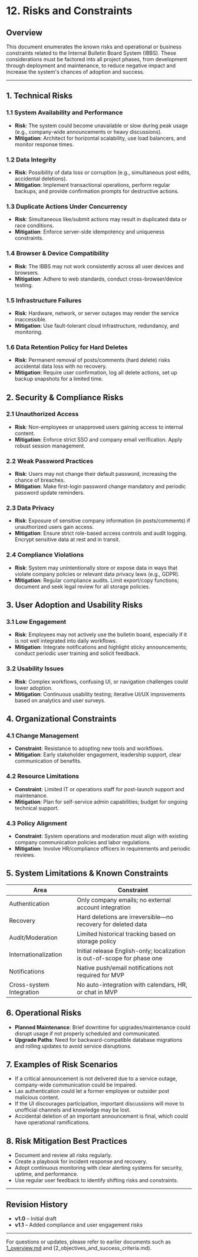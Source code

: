 # 12. Risks and Constraints

## Overview
This document enumerates the known risks and operational or business constraints related to the Internal Bulletin Board System (IBBS). These considerations must be factored into all project phases, from development through deployment and maintenance, to reduce negative impact and increase the system's chances of adoption and success.

---

## 1. Technical Risks

### 1.1 System Availability and Performance
- **Risk**: The system could become unavailable or slow during peak usage (e.g., company-wide announcements or heavy discussions).
- **Mitigation**: Architect for horizontal scalability, use load balancers, and monitor response times.

### 1.2 Data Integrity
- **Risk**: Possibility of data loss or corruption (e.g., simultaneous post edits, accidental deletions).
- **Mitigation**: Implement transactional operations, perform regular backups, and provide confirmation prompts for destructive actions.

### 1.3 Duplicate Actions Under Concurrency
- **Risk**: Simultaneous like/submit actions may result in duplicated data or race conditions.
- **Mitigation**: Enforce server-side idempotency and uniqueness constraints.

### 1.4 Browser & Device Compatibility
- **Risk**: The IBBS may not work consistently across all user devices and browsers.
- **Mitigation**: Adhere to web standards, conduct cross-browser/device testing.

### 1.5 Infrastructure Failures
- **Risk**: Hardware, network, or server outages may render the service inaccessible.
- **Mitigation**: Use fault-tolerant cloud infrastructure, redundancy, and monitoring.

### 1.6 Data Retention Policy for Hard Deletes
- **Risk**: Permanent removal of posts/comments (hard delete) risks accidental data loss with no recovery.
- **Mitigation**: Require user confirmation, log all delete actions, set up backup snapshots for a limited time.

## 2. Security & Compliance Risks

### 2.1 Unauthorized Access
- **Risk**: Non-employees or unapproved users gaining access to internal content.
- **Mitigation**: Enforce strict SSO and company email verification. Apply robust session management.

### 2.2 Weak Password Practices
- **Risk**: Users may not change their default password, increasing the chance of breaches.
- **Mitigation**: Make first-login password change mandatory and periodic password update reminders.

### 2.3 Data Privacy
- **Risk**: Exposure of sensitive company information (in posts/comments) if unauthorized users gain access.
- **Mitigation**: Ensure strict role-based access controls and audit logging. Encrypt sensitive data at rest and in transit.

### 2.4 Compliance Violations
- **Risk**: System may unintentionally store or expose data in ways that violate company policies or relevant data privacy laws (e.g., GDPR).
- **Mitigation**: Regular compliance audits. Limit export/copy functions; document and seek legal review for all storage policies.

## 3. User Adoption and Usability Risks

### 3.1 Low Engagement
- **Risk**: Employees may not actively use the bulletin board, especially if it is not well integrated into daily workflows.
- **Mitigation**: Integrate notifications and highlight sticky announcements; conduct periodic user training and solicit feedback.

### 3.2 Usability Issues
- **Risk**: Complex workflows, confusing UI, or navigation challenges could lower adoption.
- **Mitigation**: Continuous usability testing; iterative UI/UX improvements based on analytics and user surveys.

## 4. Organizational Constraints

### 4.1 Change Management
- **Constraint**: Resistance to adopting new tools and workflows.
- **Mitigation**: Early stakeholder engagement, leadership support, clear communication of benefits.

### 4.2 Resource Limitations
- **Constraint**: Limited IT or operations staff for post-launch support and maintenance.
- **Mitigation**: Plan for self-service admin capabilities; budget for ongoing technical support.

### 4.3 Policy Alignment
- **Constraint**: System operations and moderation must align with existing company communication policies and labor regulations.
- **Mitigation**: Involve HR/compliance officers in requirements and periodic reviews.

## 5. System Limitations & Known Constraints

| Area | Constraint |
| ---- | ----------- |
| Authentication          | Only company emails; no external account integration |
| Recovery                | Hard deletions are irreversible—no recovery for deleted data |
| Audit/Moderation        | Limited historical tracking based on storage policy |
| Internationalization    | Initial release English-only; localization is out-of-scope for phase one |
| Notifications           | Native push/email notifications not required for MVP |
| Cross-system Integration| No auto-integration with calendars, HR, or chat in MVP |

## 6. Operational Risks

- **Planned Maintenance**: Brief downtime for upgrades/maintenance could disrupt usage if not properly scheduled and communicated.
- **Upgrade Paths**: Need for backward-compatible database migrations and rolling updates to avoid service disruptions.

## 7. Examples of Risk Scenarios
- If a critical announcement is not delivered due to a service outage, company-wide communication could be impaired.
- Lax authentication could let a former employee or outsider post malicious content.
- If the UI discourages participation, important discussions will move to unofficial channels and knowledge may be lost.
- Accidental deletion of an important announcement is final, which could have operational ramifications.

## 8. Risk Mitigation Best Practices
- Document and review all risks regularly.
- Create a playbook for incident response and recovery.
- Adopt continuous monitoring with clear alerting systems for security, uptime, and performance.
- Use regular user feedback to identify shifting risks and constraints.

---

## Revision History
- **v1.0** – Initial draft
- **v1.1** – Added compliance and user engagement risks

---

For questions or updates, please refer to earlier documents such as [1_overview.md](1_overview.md) and [2_objectives_and_success_criteria.md).
